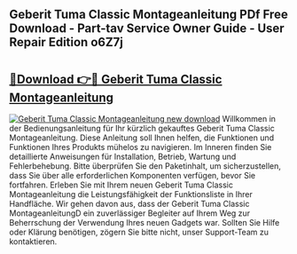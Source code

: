 ## Geberit Tuma Classic Montageanleitung PDf Free Download - Part-tav Service Owner Guide - User Repair Edition o6Z7j

# <h2><a href="http://df82e4.blite.top/?on=Geberit+Tuma+Classic+Montageanleitung">🔗Download 👉🔴 Geberit Tuma Classic Montageanleitung</a></h2>

[![Geberit Tuma Classic Montageanleitung new download](https://i.imgur.com/lujVjoI.png)](http://df82e4.blite.top/?on=Geberit+Tuma+Classic+Montageanleitung)
Willkommen in der Bedienungsanleitung für Ihr kürzlich gekauftes Geberit Tuma Classic Montageanleitung. Diese Anleitung soll Ihnen helfen, die Funktionen und Funktionen Ihres Produkts mühelos zu navigieren. Im Inneren finden Sie detaillierte Anweisungen für Installation, Betrieb, Wartung und Fehlerbehebung. Bitte überprüfen Sie den Paketinhalt, um sicherzustellen, dass Sie über alle erforderlichen Komponenten verfügen, bevor Sie fortfahren. Erleben Sie mit Ihrem neuen Geberit Tuma Classic Montageanleitung die Leistungsfähigkeit der Funktionsliste in Ihrer Handfläche. Wir gehen davon aus, dass der Geberit Tuma Classic MontageanleitungD ein zuverlässiger Begleiter auf Ihrem Weg zur Beherrschung der Verwendung Ihres neuen Gadgets war. Sollten Sie Hilfe oder Klärung benötigen, zögern Sie bitte nicht, unser Support-Team zu kontaktieren.

